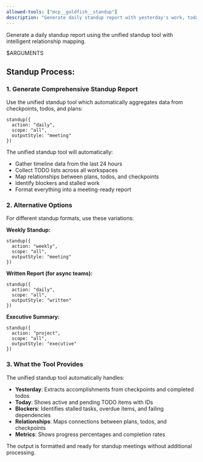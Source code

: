 ```yaml
---
allowed-tools: ["mcp__goldfish__standup"]
description: "Generate daily standup report with yesterday's work, today's todos, and blockers"
---
```


Generate a daily standup report using the unified standup tool with intelligent relationship mapping.

$ARGUMENTS

## Standup Process:

### 1. Generate Comprehensive Standup Report
Use the unified standup tool which automatically aggregates data from checkpoints, todos, and plans:

```
standup({ 
  action: "daily",
  scope: "all",
  outputStyle: "meeting"
})
```

The unified standup tool will automatically:
- Gather timeline data from the last 24 hours
- Collect TODO lists across all workspaces
- Map relationships between plans, todos, and checkpoints
- Identify blockers and stalled work
- Format everything into a meeting-ready report

### 2. Alternative Options

For different standup formats, use these variations:

**Weekly Standup:**
```
standup({ 
  action: "weekly",
  scope: "all",
  outputStyle: "meeting"
})
```

**Written Report (for async teams):**
```
standup({ 
  action: "daily",
  scope: "all",
  outputStyle: "written"
})
```

**Executive Summary:**
```
standup({ 
  action: "project",
  scope: "all",
  outputStyle: "executive"
})
```

### 3. What the Tool Provides

The unified standup tool automatically handles:
- **Yesterday**: Extracts accomplishments from checkpoints and completed todos
- **Today**: Shows active and pending TODO items with IDs
- **Blockers**: Identifies stalled tasks, overdue items, and failing dependencies
- **Relationships**: Maps connections between plans, todos, and checkpoints
- **Metrics**: Shows progress percentages and completion rates

The output is formatted and ready for standup meetings without additional processing.